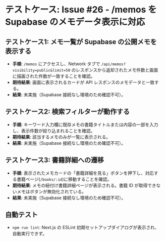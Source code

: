 # テストケース: Issue #26 - /memos を Supabase のメモデータ表示に対応

## テストケース1: メモ一覧が Supabase の公開メモを表示する
- **手順**: `/memos` にアクセスし、Network タブで `/api/memos?visibility=public&limit=50` のレスポンスから返却されたメモ件数と画面に描画された件数が一致することを確認。
- **期待結果**: 画面に表示されるカードが API レスポンスのメモデータと一致する。
- **結果**: 未実施（Supabase 接続なし環境のため確認不可）。

## テストケース2: 検索フィルターが動作する
- **手順**: キーワード入力欄に既存メモの書籍タイトルまたは内容の一部を入力し、表示件数が絞り込まれることを確認。
- **期待結果**: 該当するメモのみが一覧に表示される。
- **結果**: 未実施（Supabase 接続なし環境のため確認不可）。

## テストケース3: 書籍詳細への遷移
- **手順**: 表示されたメモカードの「書籍詳細を見る」ボタンを押下し、対応する書籍ページ(`/books/:id`)に移動することを確認。
- **期待結果**: メモの紐付け書籍詳細ページが表示される。書籍 ID が取得できないメモはボタンが無効化されている。
- **結果**: 未実施（Supabase 接続なし環境のため確認不可）。

## 自動テスト
- `npm run lint`: Next.js の ESLint 初期セットアップダイアログが表示され、自動実行できず。
